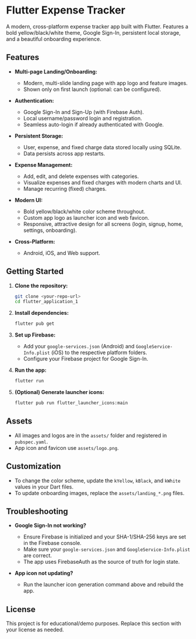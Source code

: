 # Flutter Expense Tracker

A modern, cross-platform expense tracker app built with Flutter. Features a bold yellow/black/white theme, Google Sign-In, persistent local storage, and a beautiful onboarding experience.

## Features

- **Multi-page Landing/Onboarding:**
  - Modern, multi-slide landing page with app logo and feature images.
  - Shown only on first launch (optional: can be configured).

- **Authentication:**
  - Google Sign-In and Sign-Up (with Firebase Auth).
  - Local username/password login and registration.
  - Seamless auto-login if already authenticated with Google.

- **Persistent Storage:**
  - User, expense, and fixed charge data stored locally using SQLite.
  - Data persists across app restarts.

- **Expense Management:**
  - Add, edit, and delete expenses with categories.
  - Visualize expenses and fixed charges with modern charts and UI.
  - Manage recurring (fixed) charges.

- **Modern UI:**
  - Bold yellow/black/white color scheme throughout.
  - Custom app logo as launcher icon and web favicon.
  - Responsive, attractive design for all screens (login, signup, home, settings, onboarding).

- **Cross-Platform:**
  - Android, iOS, and Web support.

## Getting Started

1. **Clone the repository:**
   ```sh
   git clone <your-repo-url>
   cd flutter_application_1
   ```

2. **Install dependencies:**
   ```sh
   flutter pub get
   ```

3. **Set up Firebase:**
   - Add your `google-services.json` (Android) and `GoogleService-Info.plist` (iOS) to the respective platform folders.
   - Configure your Firebase project for Google Sign-In.

4. **Run the app:**
   ```sh
   flutter run
   ```

5. **(Optional) Generate launcher icons:**
   ```sh
   flutter pub run flutter_launcher_icons:main
   ```

## Assets
- All images and logos are in the `assets/` folder and registered in `pubspec.yaml`.
- App icon and favicon use `assets/logo.png`.

## Customization
- To change the color scheme, update the `kYellow`, `kBlack`, and `kWhite` values in your Dart files.
- To update onboarding images, replace the `assets/landing_*.png` files.

## Troubleshooting
- **Google Sign-In not working?**
  - Ensure Firebase is initialized and your SHA-1/SHA-256 keys are set in the Firebase console.
  - Make sure your `google-services.json` and `GoogleService-Info.plist` are correct.
  - The app uses FirebaseAuth as the source of truth for login state.

- **App icon not updating?**
  - Run the launcher icon generation command above and rebuild the app.

## License

This project is for educational/demo purposes. Replace this section with your license as needed.
